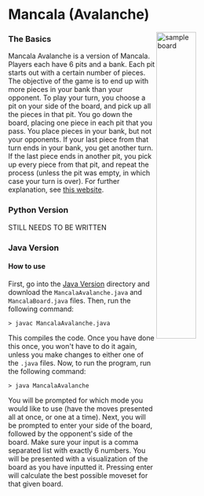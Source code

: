 # Mancala (Avalanche)  

<img src="https://github.com/k-gerner/Game-Pigeon-Solvers/blob/master/Images/Mancala%20Avalanche/sampleMancalaBoard.jpeg" alt = "sample board" width="40%" align = "right"> 

### The Basics  
Mancala Avalanche is a version of Mancala. Players each have 6 pits and a bank. Each pit starts out with a certain number of pieces. The objective of the game is to end up with more pieces in your bank than your opponent. To play your turn, you choose a pit on your side of the board, and pick up all the pieces in that pit. You go down the board, placing one piece in each pit that you pass. You place pieces in your bank, but not your opponents. If your last piece from that turn ends in your bank, you get another turn. If the last piece ends in another pit, you pick up every piece from that pit, and repeat the process (unless the pit was empty, in which case your turn is over). For further explanation, see [this website](https://allthings.how/how-to-play-mancala-on-imessage/).  

### Python Version  
STILL NEEDS TO BE WRITTEN  

### Java Version  
#### How to use
First, go into the [Java Version](https://github.com/k-gerner/Game-Pigeon-Solvers/tree/master/Mancala%20Avalanche/Java%20Version) directory and download the `MancalaAvalanche.java` and `MancalaBoard.java` files. Then, run the following command:  
```
> javac MancalaAvalanche.java
```  
This compiles the code. Once you have done this once, you won't have to do it again, unless you make changes to either one of the `.java` files. Now, to run the program, run the following command:  
```
> java MancalaAvalanche
```  
You will be prompted for which mode you would like to use (have the moves presented all at once, or one at a time). Next, you will be prompted to enter your side of the board, followed by the opponent's side of the board. Make sure your input is a comma separated list with exactly 6 numbers. You will be presented with a visualization of the board as you have inputted it. Pressing enter will calculate the best possible moveset for that given board.